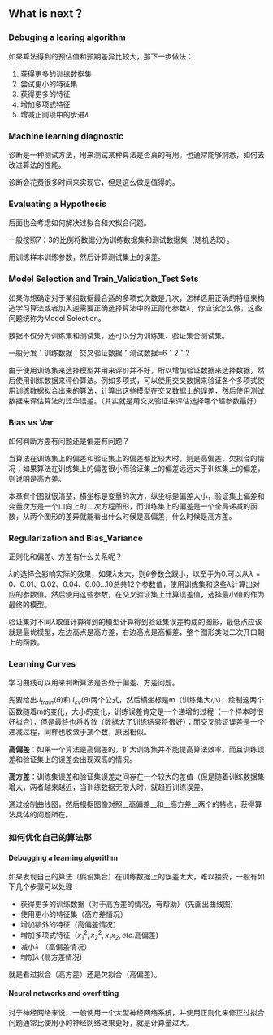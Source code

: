 ## What is next？

### Debuging a learing algorithm

如果算法得到的预估值和预期差异比较大，那下一步做法：

1. 获得更多的训练数据集
2. 尝试更小的特征集
3. 获得更多的特征
4. 增加多项式特征
5. 增减正则项中的步进$\lambda$

### Machine learning diagnostic

诊断是一种测试方法，用来测试某种算法是否真的有用。也通常能够洞悉，如何去改进算法的性能。

诊断会花费很多时间来实现它，但是这么做是值得的。

### Evaluating a Hypothesis

后面也会考虑如何解决过拟合和欠拟合问题。

一般按照7：3的比例将数据分为训练数据集和测试数据集（随机选取）。

用训练样本训练参数，然后计算测试集上的误差。

### Model Selection and Train_Validation_Test Sets

如果你想确定对于某组数据最合适的多项式次数是几次，怎样选用正确的特征来构造学习算法或者加入逆需要正确选择算法中的正则化参数$\lambda$，你应该怎么做，这些问题统称为Model Selection。

数据不仅分为训练集和测试集，还可以分为训练集、验证集合测试集。

一般分发：训练数据：交叉验证数据：测试数据=6：2：2

由于使用训练集来选择模型并用来评价并不好，所以增加验证数据来选择数据，然后使用训练数据来评价算法。例如多项式，可以使用交叉数据来验证各个多项式使用训练数据拟合出来的算法，计算出这些模型在交叉数据上的误差，然后使用测试数据来评估算法的泛华误差。（其实就是用交叉验证来评估选择哪个超参数最好）

### Bias vs Var

如何判断方差有问题还是偏差有问题？

当算法在训练集上的偏差和验证集上的偏差都比较大时，则是高偏差，欠拟合的情况；如果算法在训练集上的偏差很小而验证集上的偏差远远大于训练集上的偏差，则说明是高方差。

本章有个图就很清楚，横坐标是变量的次方，纵坐标是偏差大小，验证集上偏差和变量次方是一个口向上的二次方程图形，而训练集上的偏差是一个全局递减的函数，从两个图形的差异就能看出什么时候是高偏差，什么时候是高方差。

### Regularization and Bias_Variance

正则化和偏差、方差有什么关系呢？

$\lambda$的选择会影响实际的效果，如果$\lambda$太大，则$\theta$参数会跟小，以至于为0.可以从$\lambda=0、0.01、0.02、0.04、0.08 … 10$总共12个参数值，使用训练集和这些$\lambda$计算出对应的参数值。然后使用这些参数，在交叉验证集上计算误差值，选择最小值的作为最终的模型。

验证集对不同$\lambda$取值计算得到的模型计算得到验证集误差构成的图形，最低点应该就是最优模型，左边高点是高方差，右边高点是高偏差，整个图形类似二次开口朝上的函数。

### Learning Curves

学习曲线可以用来判断算法是否处于偏差、方差问题。

先要给出$J_{train}(\theta)$和$J_{cv}(\theta)$两个公式，然后横坐标是m（训练集大小），绘制这两个函数随着m的变化，大小的变化，训练误差肯定是一个递增的过程（一个样本时很好拟合），但是最终也将收敛（数据大了训练结果将很好）；而交叉验证误差是一个递减过程，同样也收敛于某个数，原因相似。

__高偏差__：如果一个算法是高偏差的，扩大训练集并不能提高算法效率，而且训练误差和验证集上的误差会出现双高的情况。

__高方差__：训练集误差和验证集误差之间存在一个较大的差值（但是随着训练数据集增大，两者越来越近，当训练数据无限大时，就趋近训练误差。

通过绘制曲线图，然后根据图像对照__高偏差__和__高方差__两个的特点，获得算法具体的问题所在。

### 如何优化自己的算法那

#### Debugging a learning algorithm

如果发现自己的算法（假设集合）在训练数据上的误差太大，难以接受，一般有如下几个步骤可以处理：

* 获得更多的训练数据（对于高方差的情况，有帮助）（先画出曲线图）
* 使用更小的特征集（高方差情况）
* 增加额外的特征（高偏差情况）
* 增加多项式特征（$x_1^2,x_2^2,x_1x_2,etc.$高偏差)
* 减小$\lambda$ （高偏差情况）
* 增加$\lambda$   (高方差情况)

就是看过拟合（高方差）还是欠拟合（高偏差）。

#### Neural networks and overfitting

对于神经网络来说，一般使用一个大型神经网络系统，并使用正则化来修正过拟合问题通常比使用小的神经网络效果更好，就是计算量过大。 